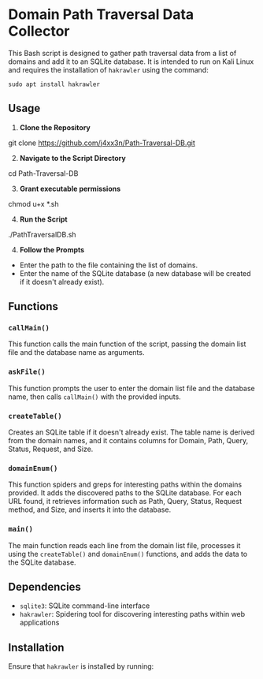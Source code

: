 # Domain Path Traversal Data Collector

This Bash script is designed to gather path traversal data from a list of domains and add it to an SQLite database. It is intended to run on Kali Linux and requires the installation of `hakrawler` using the command:

`sudo apt install hakrawler`

## Usage

1. **Clone the Repository**

git clone https://github.com/j4xx3n/Path-Traversal-DB.git

2. **Navigate to the Script Directory**

cd Path-Traversal-DB

3. **Grant executable permissions**

chmod u+x *.sh

4. **Run the Script**

./PathTraversalDB.sh


4. **Follow the Prompts**

- Enter the path to the file containing the list of domains.
- Enter the name of the SQLite database (a new database will be created if it doesn't already exist).

## Functions

### `callMain()`

This function calls the main function of the script, passing the domain list file and the database name as arguments.

### `askFile()`

This function prompts the user to enter the domain list file and the database name, then calls `callMain()` with the provided inputs.

### `createTable()`

Creates an SQLite table if it doesn't already exist. The table name is derived from the domain names, and it contains columns for Domain, Path, Query, Status, Request, and Size.

### `domainEnum()`

This function spiders and greps for interesting paths within the domains provided. It adds the discovered paths to the SQLite database. For each URL found, it retrieves information such as Path, Query, Status, Request method, and Size, and inserts it into the database.

### `main()`

The main function reads each line from the domain list file, processes it using the `createTable()` and `domainEnum()` functions, and adds the data to the SQLite database.

## Dependencies

- `sqlite3`: SQLite command-line interface
- `hakrawler`: Spidering tool for discovering interesting paths within web applications

## Installation

Ensure that `hakrawler` is installed by running:

